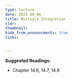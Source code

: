 ```yaml
---
type: lecture
date: 2025-06-06
title: Multiple Integration
tldr: 
thumbnail: 
hide_from_announcments: true
links: 

      
---
```

**Suggested Readings:**
- Chapter 14.6, 14.7, 14.8

